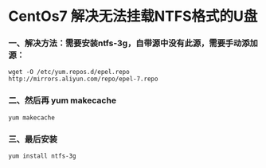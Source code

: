 # CentOs7 解决无法挂载NTFS格式的U盘

### 一、解决方法：需要安装ntfs-3g，自带源中没有此源，需要手动添加源：

    wget -O /etc/yum.repos.d/epel.repo http://mirrors.aliyun.com/repo/epel-7.repo

### 二、然后再 yum makecache

    yum makecache

### 三、最后安装

    yum install ntfs-3g
